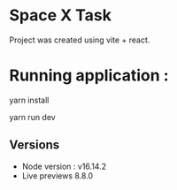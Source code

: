 
# Space X Task

Project was created using vite + react.

# Running application :

yarn install 

yarn run dev


## Versions

- Node version : v16.14.2
- Live previews 8.8.0









